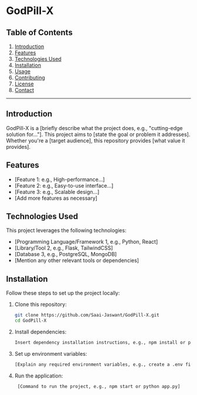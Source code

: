 # GodPill-X

## Table of Contents

1. [Introduction](#introduction)
2. [Features](#features)
3. [Technologies Used](#technologies-used)
4. [Installation](#installation)
5. [Usage](#usage)
6. [Contributing](#contributing)
7. [License](#license)
8. [Contact](#contact)

---

## Introduction

GodPill-X is a [briefly describe what the project does, e.g., "cutting-edge solution for..."]. This project aims to [state the goal or problem it addresses]. Whether you're a [target audience], this repository provides [what value it provides].

## Features

- [Feature 1: e.g., High-performance...]
- [Feature 2: e.g., Easy-to-use interface...]
- [Feature 3: e.g., Scalable design...]
- [Add more features as necessary]

## Technologies Used

This project leverages the following technologies:

- [Programming Language/Framework 1, e.g., Python, React]
- [Library/Tool 2, e.g., Flask, TailwindCSS]
- [Database 3, e.g., PostgreSQL, MongoDB]
- [Mention any other relevant tools or dependencies]

## Installation

Follow these steps to set up the project locally:

1. Clone this repository:
   ```bash
   git clone https://github.com/Saai-Jaswant/GodPill-X.git
   cd GodPill-X
   
2. Install dependencies:
   ```bash
   Insert dependency installation instructions, e.g., npm install or pip install -r requirements.txt]

3. Set up environment variables:
   ```bash
   [Explain any required environment variables, e.g., create a .env file]


4. Run the application:
   ```bash
    [Command to run the project, e.g., npm start or python app.py]



